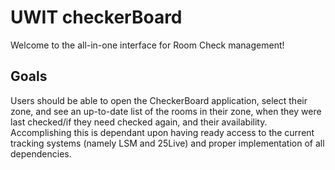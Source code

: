 # UWIT checkerBoard #
Welcome to the all-in-one interface for Room Check management!

## Goals ##
Users should be able to open the CheckerBoard application, select their zone, and see an up-to-date list of the rooms in their zone, when they were last checked/if they need checked again, and their availability.
Accomplishing this is dependant upon having ready access to the current tracking systems (namely LSM and 25Live) and proper implementation of all dependencies.
